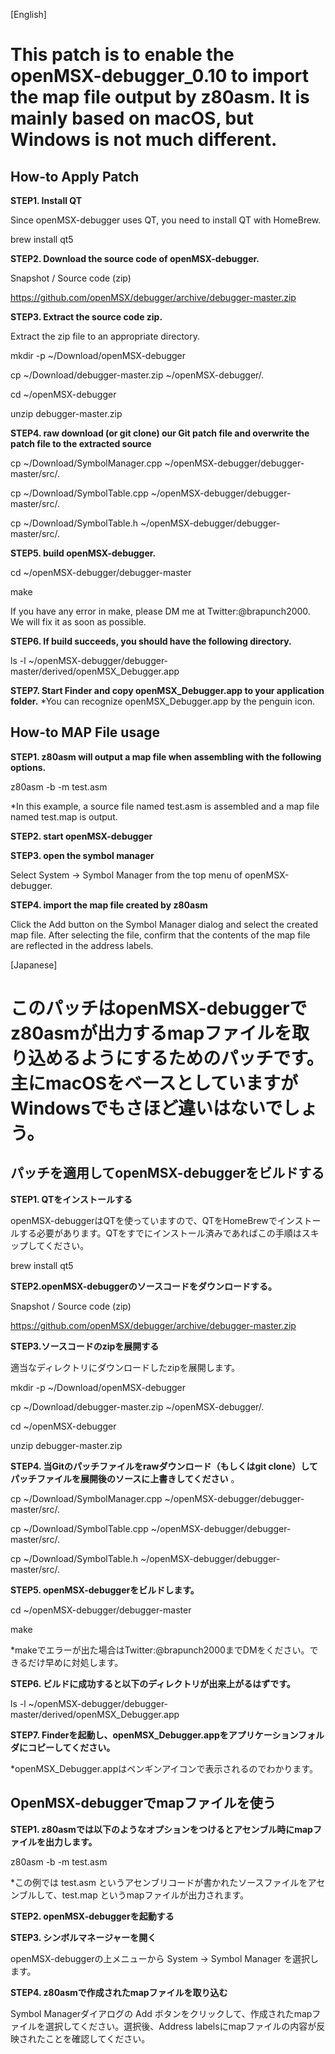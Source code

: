 
[English]

# This patch is to enable the openMSX-debugger_0.10 to import the map file output by z80asm. It is mainly based on macOS, but Windows is not much different.

## How-to Apply Patch

**STEP1. Install QT**

Since openMSX-debugger uses QT, you need to install QT with HomeBrew.

brew install qt5

**STEP2. Download the source code of openMSX-debugger.**

Snapshot / Source code (zip)

https://github.com/openMSX/debugger/archive/debugger-master.zip

**STEP3. Extract the source code zip.**

Extract the zip file to an appropriate directory.

mkdir -p ~/Download/openMSX-debugger

cp ~/Download/debugger-master.zip ~/openMSX-debugger/.

cd ~/openMSX-debugger

unzip debugger-master.zip 

**STEP4. raw download (or git clone) our Git patch file and overwrite the patch file to the extracted source**

cp ~/Download/SymbolManager.cpp ~/openMSX-debugger/debugger-master/src/.

cp ~/Download/SymbolTable.cpp ~/openMSX-debugger/debugger-master/src/.

cp ~/Download/SymbolTable.h ~/openMSX-debugger/debugger-master/src/.

**STEP5. build openMSX-debugger.**

cd ~/openMSX-debugger/debugger-master

make

If you have any error in make, please DM me at Twitter:@brapunch2000. We will fix it as soon as possible.

**STEP6. If build succeeds, you should have the following directory.**

ls -l ~/openMSX-debugger/debugger-master/derived/openMSX_Debugger.app

**STEP7. Start Finder and copy openMSX_Debugger.app to your application folder.**
*You can recognize openMSX_Debugger.app by the penguin icon.

## How-to MAP File usage

**STEP1. z80asm will output a map file when assembling with the following options.**

z80asm -b -m test.asm

*In this example, a source file named test.asm is assembled and a map file named test.map is output.

**STEP2. start openMSX-debugger**

**STEP3. open the symbol manager**

Select System -> Symbol Manager from the top menu of openMSX-debugger.

**STEP4. import the map file created by z80asm**

Click the Add button on the Symbol Manager dialog and select the created map file. After selecting the file, confirm that the contents of the map file are reflected in the address labels.

[Japanese]

# このパッチはopenMSX-debuggerでz80asmが出力するmapファイルを取り込めるようにするためのパッチです。主にmacOSをベースとしていますがWindowsでもさほど違いはないでしょう。

## パッチを適用してopenMSX-debuggerをビルドする

**STEP1. QTをインストールする**

openMSX-debuggerはQTを使っていますので、QTをHomeBrewでインストールする必要があります。QTをすでにインストール済みであればこの手順はスキップしてください。

brew install qt5

**STEP2.openMSX-debuggerのソースコードをダウンロードする。**

Snapshot / Source code (zip)

https://github.com/openMSX/debugger/archive/debugger-master.zip

**STEP3.ソースコードのzipを展開する**

適当なディレクトリにダウンロードしたzipを展開します。

mkdir -p ~/Download/openMSX-debugger

cp ~/Download/debugger-master.zip ~/openMSX-debugger/.

cd ~/openMSX-debugger

unzip debugger-master.zip 

**STEP4. 当Gitのパッチファイルをrawダウンロード（もしくはgit clone）してパッチファイルを展開後のソースに上書きしてください**
。

cp ~/Download/SymbolManager.cpp ~/openMSX-debugger/debugger-master/src/.

cp ~/Download/SymbolTable.cpp ~/openMSX-debugger/debugger-master/src/.

cp ~/Download/SymbolTable.h ~/openMSX-debugger/debugger-master/src/.

**STEP5. openMSX-debuggerをビルドします。**

cd ~/openMSX-debugger/debugger-master

make

*makeでエラーが出た場合はTwitter:@brapunch2000までDMをください。できるだけ早めに対処します。

**STEP6. ビルドに成功すると以下のディレクトリが出来上がるはずです。**

ls -l ~/openMSX-debugger/debugger-master/derived/openMSX_Debugger.app

**STEP7. Finderを起動し、openMSX_Debugger.appをアプリケーションフォルダにコピーしてください。**

*openMSX_Debugger.appはペンギンアイコンで表示されるのでわかります。

## OpenMSX-debuggerでmapファイルを使う

**STEP1. z80asmでは以下のようなオプションをつけるとアセンブル時にmapファイルを出力します。**

z80asm -b -m test.asm

*この例では test.asm というアセンブリコードが書かれたソースファイルをアセンブルして、test.map というmapファイルが出力されます。

**STEP2. openMSX-debuggerを起動する**

**STEP3. シンボルマネージャーを開く**

openMSX-debuggerの上メニューから System -> Symbol Manager を選択します。

**STEP4. z80asmで作成されたmapファイルを取り込む**

Symbol Managerダイアログの Add ボタンをクリックして、作成されたmapファイルを選択してください。選択後、Address labelsにmapファイルの内容が反映されたことを確認してください。

